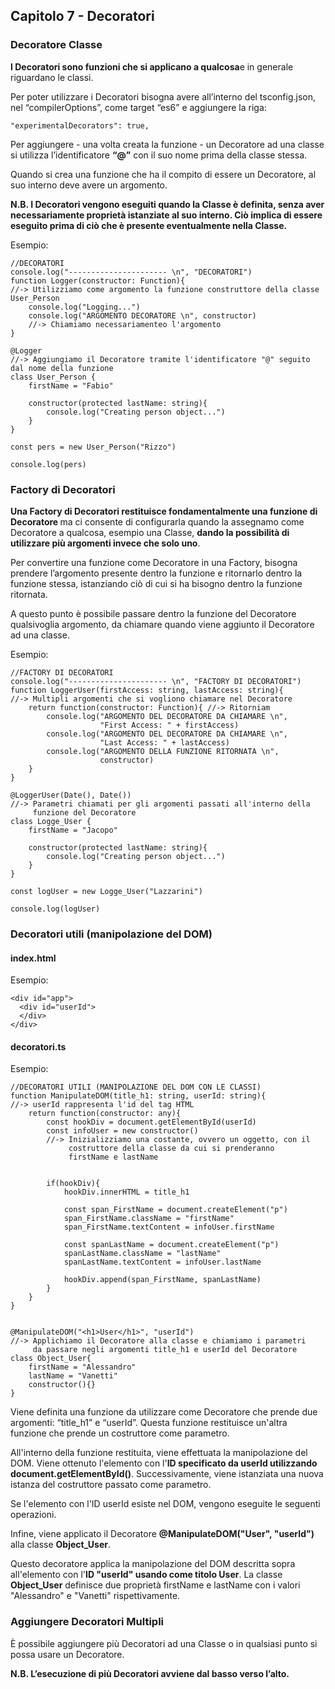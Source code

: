 <h2>Capitolo 7 - Decoratori</h2>

<h3>Decoratore Classe</h3>
<p><b>I Decoratori sono funzioni che si applicano a qualcosa</b>e in generale riguardano le classi.</p>
<p>Per poter utilizzare i Decoratori bisogna avere all’interno del tsconfig.json, nel “compilerOptions”, come target “es6” e aggiungere la riga:<p>
<p>

    "experimentalDecorators": true,

</p>

<p>Per aggiungere - una volta creata la funzione - un Decoratore ad una classe si utilizza l’identificatore <b>“@”</b> con il suo nome prima della classe stessa.</p>
<p>Quando si crea una funzione che ha il compito di essere un Decoratore, al suo interno deve avere un argomento.</p>
<p><b>N.B. I Decoratori vengono eseguiti quando la Classe è definita, senza aver necessariamente proprietà istanziate al suo interno. Ciò implica di essere eseguito prima di ciò che è presente eventualmente nella Classe.</b></p>
<p>
Esempio:

    //DECORATORI
    console.log("---------------------- \n", "DECORATORI")
    function Logger(constructor: Function){ 
    //-> Utilizziamo come argomento la funzione construttore della classe User_Person
        console.log("Logging...")
        console.log("ARGOMENTO DECORATORE \n", constructor) 
        //-> Chiamiamo necessariamenteo l'argomento
    }

    @Logger 
    //-> Aggiungiamo il Decoratore tramite l'identificatore "@" seguito dal nome della funzione
    class User_Person {
        firstName = "Fabio"

        constructor(protected lastName: string){
            console.log("Creating person object...")
        }
    }

    const pers = new User_Person("Rizzo")

    console.log(pers)
</p>

<h3>Factory di Decoratori</h3>
<p><b>Una Factory di Decoratori restituisce fondamentalmente una funzione di Decoratore </b>ma ci consente di configurarla quando la assegnamo come Decoratore a qualcosa, esempio una Classe, <b>dando la possibilità di utilizzare più argomenti invece che solo uno</b>.</p>
<p>Per convertire una funzione come Decoratore in una Factory, bisogna prendere l’argomento presente dentro la funzione e ritornarlo dentro la funzione stessa, istanziando ciò di cui si ha bisogno dentro la funzione ritornata.</p>
<p>A questo punto è possibile passare dentro la funzione del Decoratore qualsivoglia argomento, da chiamare quando viene aggiunto il Decoratore ad una classe.</p>
<p>
Esempio:

    //FACTORY DI DECORATORI
    console.log("---------------------- \n", "FACTORY DI DECORATORI")
    function LoggerUser(firstAccess: string, lastAccess: string){ 
    //-> Multipli argomenti che si vogliono chiamare nel Decoratore
        return function(constructor: Function){ //-> Ritorniam
            console.log("ARGOMENTO DEL DECORATORE DA CHIAMARE \n", 
                        "First Access: " + firstAccess)
            console.log("ARGOMENTO DEL DECORATORE DA CHIAMARE \n", 
                        "Last Access: " + lastAccess)
            console.log("ARGOMENTO DELLA FUNZIONE RITORNATA \n", 
                        constructor)
        }
    }

    @LoggerUser(Date(), Date()) 
    //-> Parametri chiamati per gli argomenti passati all'interno della 
         funzione del Decoratore
    class Logge_User {
        firstName = "Jacopo"

        constructor(protected lastName: string){
            console.log("Creating person object...")
        }
    }

    const logUser = new Logge_User("Lazzarini")

    console.log(logUser)
</p>

<h3>Decoratori utili (manipolazione del DOM)</h3>
<h4><b>index.html</b></h4>
<p>
Esempio:

    <div id="app">
      <div id="userId">
      </div>
    </div>
</p>

<h4><b>decoratori.ts</b></h4>
<p>
Esempio:

    //DECORATORI UTILI (MANIPOLAZIONE DEL DOM CON LE CLASSI)
    function ManipulateDOM(title_h1: string, userId: string){ 
    //-> userId rappresenta l'id del tag HTML
        return function(constructor: any){
            const hookDiv = document.getElementById(userId)
            const infoUser = new constructor() 
            //-> Inizializziamo una costante, ovvero un oggetto, con il 
                 costruttore della classe da cui si prenderanno 
                 firstName e lastName


            if(hookDiv){
                hookDiv.innerHTML = title_h1

                const span_FirstName = document.createElement("p")
                span_FirstName.className = "firstName"
                span_FirstName.textContent = infoUser.firstName

                const spanLastName = document.createElement("p")
                spanLastName.className = "lastName"
                spanLastName.textContent = infoUser.lastName

                hookDiv.append(span_FirstName, spanLastName)
            }
        }
    }


    @ManipulateDOM("<h1>User</h1>", "userId") 
    //-> Applichiamo il Decoratore alla classe e chiamiamo i parametri 
         da passare negli argomenti title_h1 e userId del Decoratore
    class Object_User{
        firstName = "Alessandro"
        lastName = "Vanetti"
        constructor(){}
    }
</p>
<p>Viene definita una funzione da utilizzare come Decoratore che prende due argomenti: “title_h1” e “userId”. Questa funzione restituisce un'altra funzione che prende un costruttore come parametro.</p>
<p>All'interno della funzione restituita, viene effettuata la manipolazione del DOM. Viene ottenuto l'elemento con l'<b>ID specificato da userId utilizzando document.getElementById()</b>. Successivamente, viene istanziata una nuova istanza del costruttore passato come parametro.</p>
<p>Se l'elemento con l'ID userId esiste nel DOM, vengono eseguite le seguenti operazioni.</p>
<p>Infine, viene applicato il Decoratore <b>@ManipulateDOM("<h_1>User</h_1>", "userId")</b> alla classe <b>Object_User</b>.</p>
<p>Questo decoratore applica la manipolazione del DOM descritta sopra all'elemento con l'<b>ID "userId" usando come titolo <h_1>User</h_1></b>. La classe <b>Object_User</b> definisce due proprietà firstName e lastName con i valori "Alessandro" e "Vanetti" rispettivamente.</p>

<h3>Aggiungere Decoratori Multipli</h3>
<p>È possibile aggiungere più Decoratori ad una Classe o in qualsiasi punto si possa usare un Decoratore. </p>
<p><b>N.B. L’esecuzione di più Decoratori avviene dal basso verso l’alto.</b</p>